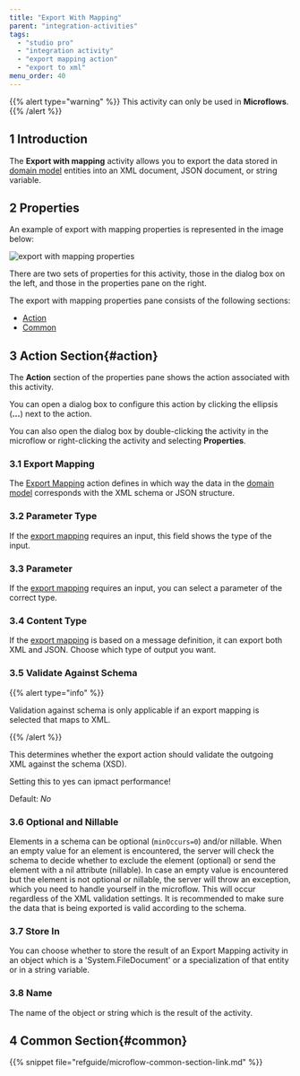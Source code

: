 ```yaml
---
title: "Export With Mapping"
parent: "integration-activities"
tags:
  - "studio pro"
  - "integration activity"
  - "export mapping action"
  - "export to xml"
menu_order: 40
---
```


{{% alert type="warning" %}}
This activity can only be used in **Microflows**.
{{% /alert %}}


## 1 Introduction

The **Export with mapping** activity allows you to export the data stored in [domain model](domain-model) entities into an XML document, JSON document, or string variable.

## 2 Properties

An example of export with mapping properties is represented in the image below:

![export with mapping properties](attachments/integration-activities/export-with-mapping-properties.png)

There are two sets of properties for this activity, those in the dialog box on the left, and those in the properties pane on the right.

The export with mapping properties pane consists of the following sections:

* [Action](#action)
* [Common](#common)

## 3 Action Section{#action}

The **Action** section of the properties pane shows the action associated with this activity.

You can open a dialog box to configure this action by clicking the ellipsis (**…**) next to the action.

You can also open the dialog box by double-clicking the activity in the microflow or right-clicking the activity and selecting **Properties**.

### 3.1 Export Mapping

The [Export Mapping](export-mappings) action defines in which way the data in the [domain model](domain-model) corresponds with the XML schema or JSON structure.

### 3.2 Parameter Type

If the [export mapping](export-mappings) requires an input, this field shows the type of the input.

### 3.3 Parameter

If the [export mapping](export-mappings) requires an input, you can select a parameter of the correct type.

### 3.4 Content Type

If the [export mapping](export-mappings) is based on a message definition, it can export both XML and JSON. Choose which type of output you want.

### 3.5 Validate Against Schema

{{% alert type="info" %}}

Validation against schema is only applicable if an export mapping is selected that maps to XML.

{{% /alert %}}

This determines whether the export action should validate the outgoing XML against the schema (XSD).

Setting this to yes can ipmact performance!

Default: *No*

### 3.6 Optional and Nillable

Elements in a schema can be optional (`minOccurs=0`) and/or nillable. When an empty value for an element is encountered, the server will check the schema to decide whether to exclude the element (optional) or send the element with a nil attribute (nillable). In case an empty value is encountered but the element is not optional or nillable, the server will throw an exception, which you need to handle yourself in the microflow. This will occur regardless of the XML validation settings. It is recommended to make sure the data that is being exported is valid according to the schema.

### 3.7 Store In

You can choose whether to store the result of an Export Mapping activity in an object which is a 'System.FileDocument' or a specialization of that entity or in a string variable.

### 3.8 Name

The name of the object or string which is the result of the activity.

## 4 Common Section{#common}

{{% snippet file="refguide/microflow-common-section-link.md" %}}
